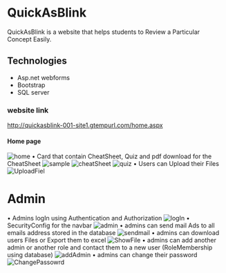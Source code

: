 # QuickAsBlink

 QuickAsBlink is a website that helps students to Review a Particular Concept Easily.

 ## Technologies
  - Asp.net webforms </br>
  - Bootstrap </br>
  - SQL server
### website link
http://quickasblink-001-site1.gtempurl.com/home.aspx

#### Home page
![home](https://user-images.githubusercontent.com/90142160/192796816-fdc57ff8-8f75-40ce-bbd1-2c04651a9277.jpeg)
 • Card that contain CheatSheet, Quiz and pdf download for the CheatSheet
![sample](https://user-images.githubusercontent.com/90142160/192801534-e6ba70b6-7a7a-4f85-bc56-537884b8a8bc.jpeg)
![cheatSheet](https://user-images.githubusercontent.com/90142160/192796885-521fbc97-2230-4e70-9deb-66fef35a5d59.jpeg)
![quiz](https://user-images.githubusercontent.com/90142160/192796912-d5ca8306-db9f-416d-ab38-92660e5516c6.jpeg)
 • Users can Upload their Files
![UploadFiel](https://user-images.githubusercontent.com/90142160/192798561-5f5e9c0b-0453-405f-94c2-5d34a6e96718.png)


# Admin

• Admins logIn using Authentication and Authorization
![logIn](https://user-images.githubusercontent.com/90142160/192798590-2dba37db-e7a3-4055-a04a-384bd442a206.png)
• SecurityConfig for the navbar
![admin](https://user-images.githubusercontent.com/90142160/192798608-13043e7d-1949-4cbd-b556-da7b6b1eba42.png)
• admins can send mail Ads to all emails address stored in the database
![sendmail](https://user-images.githubusercontent.com/90142160/192798724-fd0dd550-d94f-4571-950a-320288a220f0.png)
• admins can download users Files or Export them to excel
![ShowFile](https://user-images.githubusercontent.com/90142160/192798770-0247873b-8d15-4276-8199-3cb82cec4b57.png)
• admins can add another admin or another role and contact them to a new user (RoleMembership using database)
![addAdmin](https://user-images.githubusercontent.com/90142160/192798797-a70e420a-96b5-4aea-8473-d05004f025dc.png)
• admins can change their password
![ChangePassowrd](https://user-images.githubusercontent.com/90142160/192798830-8591cf62-48fe-49fb-a6bd-351a49e6b28e.png)

